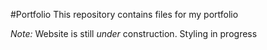 #Portfolio
This repository contains files for my portfolio

_Note:_ Website is still _under_ construction. Styling in progress
